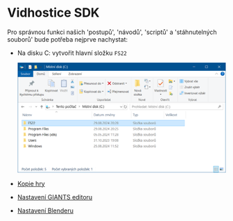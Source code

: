 # Vidhostice SDK

Pro správnou funkci našich 'postupů', 'návodů', 'scriptů' a 'stáhnutelných souborů' bude potřeba nejprve nachystat:

- Na disku C: vytvořit hlavní složku `FS22`

  ![Místní_disk_C](Místní_disk_C.png)

- [Kopie hry](01_game_folder/01_game_folder.md)

- [Nastavení GIANTS editoru](02_giants_editor/02_giants_editor.md)

- [Nastavení Blenderu](03_blender/03_blender.md)
